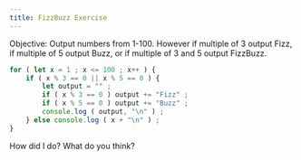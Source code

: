 ```yaml
---
title: FizzBuzz Exercise
---
```


Objective: Output numbers from 1-100.  However if multiple of 3 output Fizz, if multiple of 5 output Buzz, or if multiple of 3 and 5 output FizzBuzz.

``` js
for ( let x = 1 ; x <= 100 ; x++ ) {
	if ( x % 3 == 0 || x % 5 == 0 ) {
		let output = "" ;
		if ( x % 3 == 0 ) output += "Fizz" ;
		if ( x % 5 == 0 ) output += "Buzz" ;
		console.log ( output, "\n" ) ;
	} else console.log ( x + "\n" ) ;
}
```

How did I do? What do you think?
